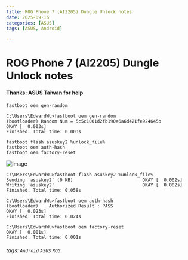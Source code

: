 ```yaml
---
title: ROG Phone 7 (AI2205) Dungle Unlock notes
date: 2025-09-16
categories: [ASUS]
tags: [ASUS, Android]

---
```


# ROG Phone 7 (AI2205) Dungle Unlock notes

#### Thanks: ASUS Taiwan for help

`fastboot oem gen-random`

```
C:\Users\EdwardWu>fastboot oem gen-random
(bootloader) Random Num = 5c5c1001d2fb190a6a6d421fe924645b
OKAY [  0.003s]
Finished. Total time: 0.003s
```

```
fastboot flash asuskey2 %unlock_file%
fastboot oem auth-hash
fastboot oem factory-reset
```

![image](https://hackmd.io/_uploads/HJ0pJjLige.png)

```
C:\Users\EdwardWu>fastboot flash asuskey2 %unlock_file%
Sending 'asuskey2' (0 KB)                          OKAY [  0.002s]
Writing 'asuskey2'                                 OKAY [  0.002s]
Finished. Total time: 0.058s

C:\Users\EdwardWu>fastboot oem auth-hash
(bootloader)    Authorized Result : PASS
OKAY [  0.023s]
Finished. Total time: 0.024s

C:\Users\EdwardWu>fastboot oem factory-reset
OKAY [  0.001s]
Finished. Total time: 0.001s
```


###### tags: `Android` `ASUS` `ROG`
